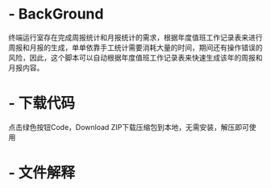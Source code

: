 # - BackGround
终端运行室存在完成周报统计和月报统计的需求，根据年度值班工作记录表来进行周报和月报的生成，单单依靠手工统计需要消耗大量的时间，期间还有操作错误的风险，因此，这个脚本可以自动根据年度值班工作记录表来快速生成该年的周报和月报内容。

# - 下载代码
点击绿色按钮Code，Download ZIP下载压缩包到本地，无需安装，解压即可使用

# - 文件解释


